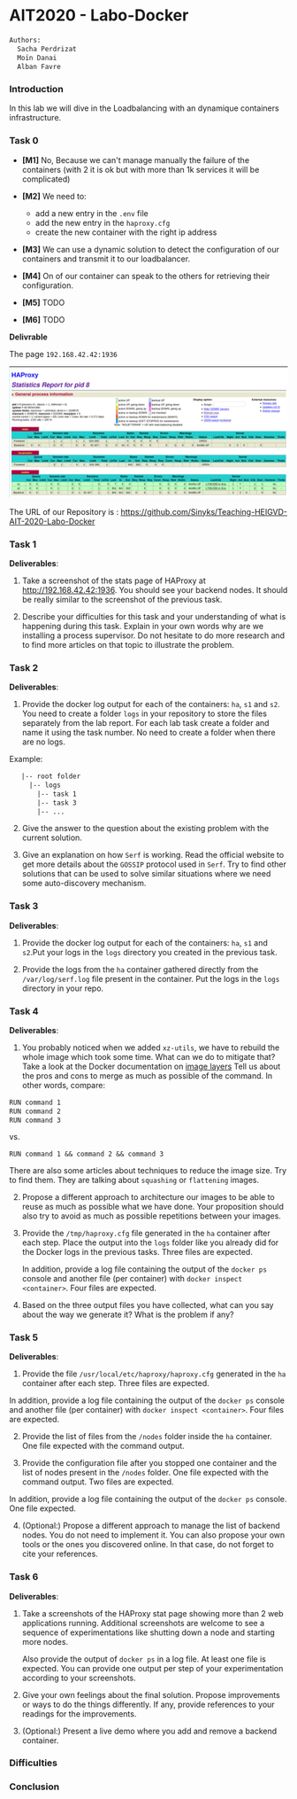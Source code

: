# AIT2020 - Labo-Docker

```
Authors:
  Sacha Perdrizat
  Moïn Danai
  Alban Favre
```

### Introduction
In this lab we will dive in the Loadbalancing with an dynamique containers infrastructure.

### Task 0

- **[M1]**
No, Because we can't manage manually the failure of the containers (with 2 it is ok but with more than 1k services it will be complicated)
- **[M2]**
We need to:
   - add a new entry in the ``.env`` file
   - add the new entry in the ``haproxy.cfg``
   - create the new container with the right ip address

- **[M3]**
We can use a dynamic solution to detect the configuration of our containers and transmit it to our loadbalancer.  

- **[M4]**
On of our container can speak to the others for retrieving their configuration.

- **[M5]**
TODO
- **[M6]**
TODO

**Delivrable**

The page ``192.168.42.42:1936``

![](./report/images/capture/task0/Q1.png)

The URL of our Repository is :
https://github.com/Sinyks/Teaching-HEIGVD-AIT-2020-Labo-Docker

### Task 1


**Deliverables**:

1. Take a screenshot of the stats page of HAProxy at <http://192.168.42.42:1936>. You should see your backend nodes. It should be really similar to the screenshot of the previous task.

2. Describe your difficulties for this task and your understanding of what is happening during this task. Explain in your own words why are we installing a process supervisor. Do not hesitate to do more research and to find more articles on that topic to illustrate the problem.

### Task 2

**Deliverables**:

1. Provide the docker log output for each of the containers: `ha`, `s1` and `s2`. You need to create a folder `logs` in your repository to store the files separately from the lab report. For each lab task create a folder and name it using the task number. No need to create a folder when there are no logs.

Example:

```
   |-- root folder
     |-- logs
       |-- task 1
       |-- task 3
       |-- ...
```

2. Give the answer to the question about the existing problem with the current solution.

3. Give an explanation on how `Serf` is working. Read the official website to get more details about the `GOSSIP` protocol used in `Serf`. Try to find other solutions that can be used to solve similar situations where we need some auto-discovery mechanism.


### Task 3

**Deliverables**:

1. Provide the docker log output for each of the containers:  `ha`, `s1` and `s2`.Put your logs in the `logs` directory you created in the previous task.

3. Provide the logs from the `ha` container gathered directly from the `/var/log/serf.log` file present in the container. Put the logs in the `logs` directory in your repo.

### Task 4

**Deliverables**:

1. You probably noticed when we added `xz-utils`, we have to rebuild the whole image which took some time. What can we do to mitigate that? Take a look at the Docker documentation on [image layers](https://docs.docker.com/engine/userguide/storagedriver/imagesandcontainers/#images-and-layers) Tell us about the pros and cons to merge as much as possible of the command. In other words, compare:

  ```
  RUN command 1
  RUN command 2
  RUN command 3
  ```

  vs.

  ```
  RUN command 1 && command 2 && command 3
  ```

  There are also some articles about techniques to reduce the image
  size. Try to find them. They are talking about `squashing` or
  `flattening` images.

2. Propose a different approach to architecture our images to be able to reuse as much as possible what we have done. Your proposition should also try to avoid as much as possible repetitions between your images.
   
3. Provide the `/tmp/haproxy.cfg` file generated in the `ha` container after each step.  Place the output into the `logs` folder like you
   already did for the Docker logs in the previous tasks. Three files are expected.
   
   In addition, provide a log file containing the output of the `docker ps` console and another file (per container) with
`docker inspect <container>`. Four files are expected.
   
4. Based on the three output files you have collected, what can you say about the way we generate it? What is the problem if any?


### Task 5

**Deliverables**:

1. Provide the file `/usr/local/etc/haproxy/haproxy.cfg` generated in the `ha` container after each step. Three files are expected.
   
In addition, provide a log file containing the output of the `docker ps` console and another file (per container) with
   `docker inspect <container>`. Four files are expected.
   
2. Provide the list of files from the `/nodes` folder inside the `ha` container. One file expected with the command output.
   
3. Provide the configuration file after you stopped one container and the list of nodes present in the `/nodes` folder. One file expected
   with the command output. Two files are expected.
   
 In addition, provide a log file containing the output of the `docker ps` console. One file expected.
   
4. (Optional:) Propose a different approach to manage the list of backend nodes. You do not need to implement it. You can also propose your
   own tools or the ones you discovered online. In that case, do not forget to cite your references.

### Task 6

**Deliverables**:

1. Take a screenshots of the HAProxy stat page showing more than 2 web applications running. Additional screenshots are welcome to see a
   sequence of experimentations like shutting down a node and starting more nodes.
   
   Also provide the output of `docker ps` in a log file. At least one file is expected. You can provide one output per step of your
experimentation according to your screenshots.
   
2. Give your own feelings about the final solution. Propose improvements or ways to do the things differently. If any, provide
   references to your readings for the improvements.
   
3. (Optional:) Present a live demo where you add and remove a backend container.

### Difficulties

### Conclusion